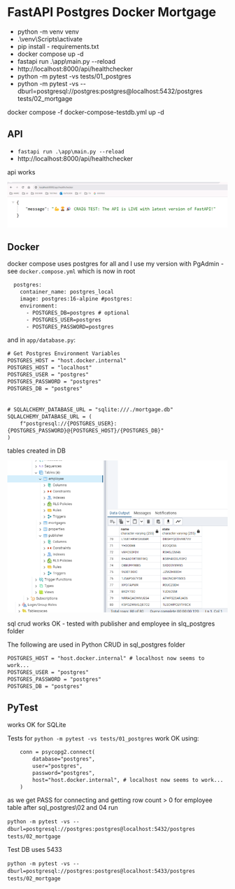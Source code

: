 # FastAPI Postgres Docker Mortgage

- python -m venv venv
- .\venv\Scripts\activate
- pip install - requirements.txt
- docker compose up -d
- fastapi run .\app\main.py --reload
- http://localhost:8000/api/healthchecker  
- python -m pytest -vs tests/01_postgres 
- python -m pytest -vs --dburl=postgresql://postgres:postgres@localhost:5432/postgres tests/02_mortgage

docker compose -f docker-compose-testdb.yml  up -d

##  API

- `fastapi run .\app\main.py --reload`
- http://localhost:8000/api/healthchecker     

api works

![API HEALTHCHECKER OK](./images/api-healthchecker-OK.png)

## Docker

docker compose uses postgres for all and I use my version with PgAdmin - see `docker.compose.yml` which is now in root

```
  postgres:  
    container_name: postgres_local  
    image: postgres:16-alpine #postgres:
    environment:
      - POSTGRES_DB=postgres # optional
      - POSTGRES_USER=postgres
      - POSTGRES_PASSWORD=postgres
```
and in `app/database.py`:

```
# Get Postgres Environment Variables
POSTGRES_HOST = "host.docker.internal"
POSTGRES_HOST = "localhost"
POSTGRES_USER = "postgres"
POSTGRES_PASSWORD = "postgres"
POSTGRES_DB = "postgres"


# SQLALCHEMY_DATABASE_URL = "sqlite:///./mortgage.db"
SQLALCHEMY_DATABASE_URL = (
    f"postgresql://{POSTGRES_USER}:{POSTGRES_PASSWORD}@{POSTGRES_HOST}/{POSTGRES_DB}"
)
```

tables created in DB

![TABLES CREATED](./images/pgadmin.png)

sql crud works OK - tested with publisher and employee in slq_postgres folder

The following are used in Python CRUD in sql_postgres folder

```
POSTGRES_HOST = "host.docker.internal" # localhost now seems to work...
POSTGRES_USER = "postgres"
POSTGRES_PASSWORD = "postgres"
POSTGRES_DB = "postgres"
```

## PyTest

works OK for SQLite

Tests for `python -m pytest -vs tests/01_postgres` work OK using:

```
    conn = psycopg2.connect(
        database="postgres",
        user="postgres",
        password="postgres",
        host="host.docker.internal", # localhost now seems to work...
    )
```
as we get PASS for connecting and getting row count > 0 for employee table after sql_postgres\02 and 04 run

`python -m pytest -vs --dburl=postgresql://postgres:postgres@localhost:5432/postgres tests/02_mortgage`

Test DB uses 5433

`python -m pytest -vs --dburl=postgresql://postgres:postgres@localhost:5433/postgres tests/02_mortgage` 




